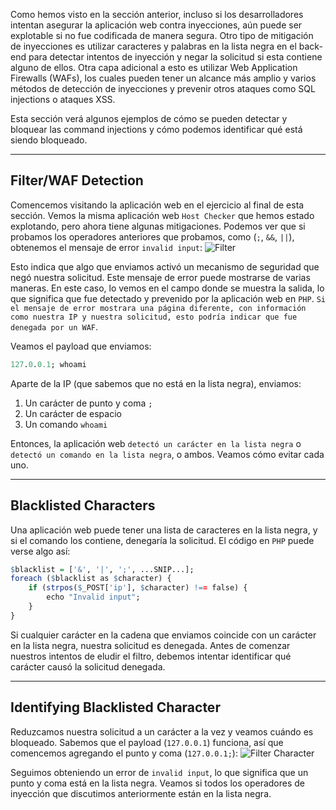 Como hemos visto en la sección anterior, incluso si los desarrolladores intentan asegurar la aplicación web contra inyecciones, aún puede ser explotable si no fue codificada de manera segura. Otro tipo de mitigación de inyecciones es utilizar caracteres y palabras en la lista negra en el back-end para detectar intentos de inyección y negar la solicitud si esta contiene alguno de ellos. Otra capa adicional a esto es utilizar Web Application Firewalls (WAFs), los cuales pueden tener un alcance más amplio y varios métodos de detección de inyecciones y prevenir otros ataques como SQL injections o ataques XSS.

Esta sección verá algunos ejemplos de cómo se pueden detectar y bloquear las command injections y cómo podemos identificar qué está siendo bloqueado.

---

## Filter/WAF Detection

Comencemos visitando la aplicación web en el ejercicio al final de esta sección. Vemos la misma aplicación web `Host Checker` que hemos estado explotando, pero ahora tiene algunas mitigaciones. Podemos ver que si probamos los operadores anteriores que probamos, como (`;`, `&&`, `||`), obtenemos el mensaje de error `invalid input`: ![Filter](https://academy.hackthebox.com/storage/modules/109/cmdinj_filters_1.jpg)

Esto indica que algo que enviamos activó un mecanismo de seguridad que negó nuestra solicitud. Este mensaje de error puede mostrarse de varias maneras. En este caso, lo vemos en el campo donde se muestra la salida, lo que significa que fue detectado y prevenido por la aplicación web en `PHP`. `Si el mensaje de error mostrara una página diferente, con información como nuestra IP y nuestra solicitud, esto podría indicar que fue denegada por un WAF`.

Veamos el payload que enviamos:

```r
127.0.0.1; whoami
```

Aparte de la IP (que sabemos que no está en la lista negra), enviamos:

1. Un carácter de punto y coma `;`
2. Un carácter de espacio
3. Un comando `whoami`

Entonces, la aplicación web `detectó un carácter en la lista negra` o `detectó un comando en la lista negra`, o ambos. Veamos cómo evitar cada uno.

---

## Blacklisted Characters

Una aplicación web puede tener una lista de caracteres en la lista negra, y si el comando los contiene, denegaría la solicitud. El código en `PHP` puede verse algo así:

```r
$blacklist = ['&', '|', ';', ...SNIP...];
foreach ($blacklist as $character) {
    if (strpos($_POST['ip'], $character) !== false) {
        echo "Invalid input";
    }
}
```

Si cualquier carácter en la cadena que enviamos coincide con un carácter en la lista negra, nuestra solicitud es denegada. Antes de comenzar nuestros intentos de eludir el filtro, debemos intentar identificar qué carácter causó la solicitud denegada.

---

## Identifying Blacklisted Character

Reduzcamos nuestra solicitud a un carácter a la vez y veamos cuándo es bloqueado. Sabemos que el payload (`127.0.0.1`) funciona, así que comencemos agregando el punto y coma (`127.0.0.1;`): ![Filter Character](https://academy.hackthebox.com/storage/modules/109/cmdinj_filters_2.jpg)

Seguimos obteniendo un error de `invalid input`, lo que significa que un punto y coma está en la lista negra. Veamos si todos los operadores de inyección que discutimos anteriormente están en la lista negra.